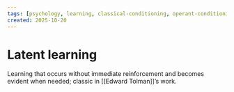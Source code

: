 ```yaml
---
tags: [psychology, learning, classical-conditioning, operant-conditioning, observational-learning, cognition]
created: 2025-10-20
---
```

# Latent learning

Learning that occurs without immediate reinforcement and becomes evident when needed; classic in [[Edward Tolman]]’s work.
